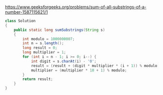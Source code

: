 https://www.geeksforgeeks.org/problems/sum-of-all-substrings-of-a-number-1587115621/1

```java
class Solution
{
    public static long sumSubstrings(String s)
    {
        int modulo = 1000000007;
        int n = s.length();
        long result = 0;
        long multiplier = 1; 
        for (int i = n - 1; i >= 0; i--) {
            int digit = s.charAt(i) - '0'; 
            result = (result + (digit * multiplier * (i + 1)) % modulo) % modulo;
            multiplier = (multiplier * 10 + 1) % modulo; 
        }
        return result;
    }
}
```
